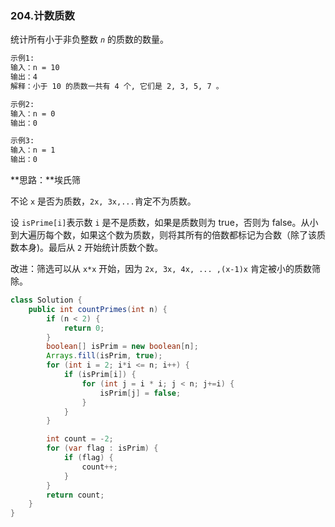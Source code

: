 ### 204.计数质数

统计所有小于非负整数 *`n`* 的质数的数量。

``` markdown
示例1:
输入：n = 10
输出：4
解释：小于 10 的质数一共有 4 个, 它们是 2, 3, 5, 7 。

示例2:
输入：n = 0
输出：0

示例3:
输入：n = 1
输出：0
```



**思路：**埃氏筛

不论 `x` 是否为质数，`2x, 3x,...`肯定不为质数。

设 `isPrime[i]`表示数 `i` 是不是质数，如果是质数则为 true，否则为 false。从小到大遍历每个数，如果这个数为质数，则将其所有的倍数都标记为合数（除了该质数本身)。最后从 `2` 开始统计质数个数。

改进：筛选可以从 `x*x` 开始，因为 `2x, 3x, 4x, ... ,(x-1)x` 肯定被小的质数筛除。

``` java
class Solution {
    public int countPrimes(int n) {
        if (n < 2) {
            return 0;
        }
        boolean[] isPrim = new boolean[n];
        Arrays.fill(isPrim, true);
        for (int i = 2; i*i <= n; i++) {
            if (isPrim[i]) {
                for (int j = i * i; j < n; j+=i) {
                    isPrim[j] = false;
                }
            }
        }

        int count = -2;
        for (var flag : isPrim) {
            if (flag) {
                count++;
            }
        }
        return count;
    }
}
```

